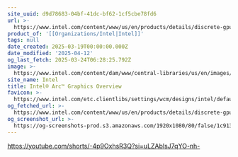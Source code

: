 ```yaml
---
site_uuid: d9d78683-04bf-41dc-bf62-1cf5cbe78fd6
url: >-
  https://www.intel.com/content/www/us/en/products/details/discrete-gpus/arc.html
product_of: '[[Organizations/Intel|Intel]]'
tags: null
date_created: 2025-03-19T00:00:00.000Z
date_modified: '2025-04-12'
og_last_fetch: 2025-03-24T06:28:25.792Z
image: >-
  https://www.intel.com/content/dam/www/central-libraries/us/en/images/2024-08/arc-badge-with-gaming-vortex-16x9.png
site_name: Intel
title: Intel® Arc™ Graphics Overview
favicon: >-
  https://www.intel.com/etc.clientlibs/settings/wcm/designs/intel/default/resources/favicon-32x32.png
og_fetched_url: >-
  https://www.intel.com/content/www/us/en/products/details/discrete-gpus/arc.html
og_screenshot_url: >-
  https://og-screenshots-prod.s3.amazonaws.com/1920x1080/80/false/1c9130e65f488a59a8a4b45dddd2a47e645d778065e48ba904c49e612c16bd37.jpeg
---
```
































https://youtube.com/shorts/-4p9OxhsR3Q?si=uLZAblsJ7qYO-nh-